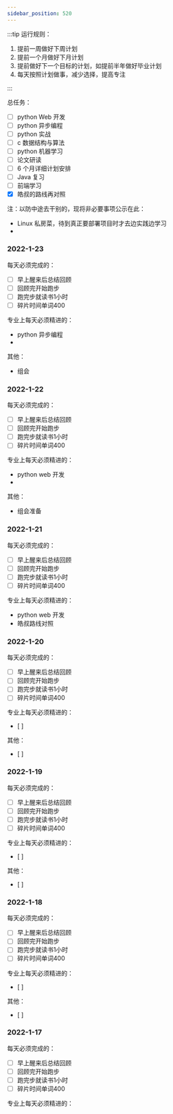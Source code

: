 ```yaml
---
sidebar_position: 520
---
```


:::tip 运行规则：

1. 提前一周做好下周计划
2. 提前一个月做好下月计划
3. 提前做好下一个目标的计划，如提前半年做好毕业计划
4. 每天按照计划做事，减少选择，提高专注

:::

总任务：
- [ ] python Web 开发
- [ ] python 异步编程
- [ ] python 实战
- [ ] c 数据结构与算法
- [ ] python 机器学习
- [ ] 论文研读
- [ ] 6 个月详细计划安排
- [ ] Java 复习
- [ ] 前端学习
- [x] 皓叔的路线再对照

注：以防中途去干别的，现将非必要事项公示在此：
- Linux 私房菜，待到真正要部署项目时才去边实践边学习
- 
 
### 2022-1-23

每天必须完成的：
- [ ]  早上醒来后总结回顾
- [ ]  回顾完开始跑步
- [ ]  跑完步就读书1小时
- [ ]  碎片时间单词400

专业上每天必须精进的：
- python 异步编程
- 

其他：
- 组会

### 2022-1-22

每天必须完成的：
- [ ]  早上醒来后总结回顾
- [ ]  回顾完开始跑步
- [ ]  跑完步就读书1小时
- [ ]  碎片时间单词400

专业上每天必须精进的：
- python web 开发
- 

其他：
- 组会准备


### 2022-1-21

每天必须完成的：
- [ ]  早上醒来后总结回顾
- [ ]  回顾完开始跑步
- [ ]  跑完步就读书1小时
- [ ]  碎片时间单词400

专业上每天必须精进的：
- python web 开发
- 皓叔路线对照

### 2022-1-20

每天必须完成的：
- [ ]  早上醒来后总结回顾
- [ ]  回顾完开始跑步
- [ ]  跑完步就读书1小时
- [ ]  碎片时间单词400

专业上每天必须精进的：
- [ ]  

其他：
- [ ]  

### 2022-1-19

每天必须完成的：
- [ ]  早上醒来后总结回顾
- [ ]  回顾完开始跑步
- [ ]  跑完步就读书1小时
- [ ]  碎片时间单词400

专业上每天必须精进的：
- [ ]  

其他：
- [ ]  

### 2022-1-18

每天必须完成的：
- [ ]  早上醒来后总结回顾
- [ ]  回顾完开始跑步
- [ ]  跑完步就读书1小时
- [ ]  碎片时间单词400

专业上每天必须精进的：
- [ ]  

其他：
- [ ]  

### 2022-1-17

每天必须完成的：
- [ ]  早上醒来后总结回顾
- [ ]  回顾完开始跑步
- [ ]  跑完步就读书1小时
- [ ]  碎片时间单词400

专业上每天必须精进的：

